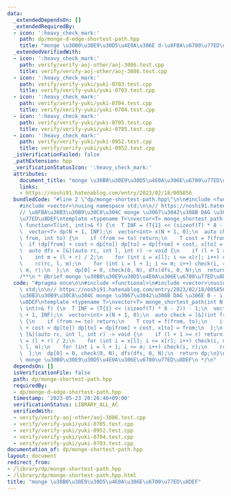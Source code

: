 ```yaml
---
data:
  _extendedDependsOn: []
  _extendedRequiredBy:
  - icon: ':heavy_check_mark:'
    path: dp/monge-d-edge-shortest-path.hpp
    title: "monge \u30B0\u30E9\u30D5\u4E0A\u306E d-\u8FBA\u6700\u77ED\u8DEF"
  _extendedVerifiedWith:
  - icon: ':heavy_check_mark:'
    path: verify/verify-aoj-other/aoj-3086.test.cpp
    title: verify/verify-aoj-other/aoj-3086.test.cpp
  - icon: ':heavy_check_mark:'
    path: verify/verify-yuki/yuki-0703.test.cpp
    title: verify/verify-yuki/yuki-0703.test.cpp
  - icon: ':heavy_check_mark:'
    path: verify/verify-yuki/yuki-0704.test.cpp
    title: verify/verify-yuki/yuki-0704.test.cpp
  - icon: ':heavy_check_mark:'
    path: verify/verify-yuki/yuki-0705.test.cpp
    title: verify/verify-yuki/yuki-0705.test.cpp
  - icon: ':heavy_check_mark:'
    path: verify/verify-yuki/yuki-0952.test.cpp
    title: verify/verify-yuki/yuki-0952.test.cpp
  _isVerificationFailed: false
  _pathExtension: hpp
  _verificationStatusIcon: ':heavy_check_mark:'
  attributes:
    document_title: "monge \u30B0\u30E9\u30D5\u4E0A\u306E\u6700\u77ED\u8DEF"
    links:
    - https://noshi91.hatenablog.com/entry/2023/02/18/005856
  bundledCode: "#line 2 \"dp/monge-shortest-path.hpp\"\n\n#include <functional>\n\
    #include <vector>\nusing namespace std;\n\n// https://noshi91.hatenablog.com/entry/2023/02/18/005856\n\
    // \u8FBA\u30B3\u30B9\u30C8\u304C monge \u3067\u3042\u308B DAG \u306E 0 - i \u6700\
    \u77ED\u8DEF\ntemplate <typename T>\nvector<T> monge_shortest_path(int N, const\
    \ function<T(int, int)>& f) {\n  T INF = (T{1} << (sizeof(T) * 8 - 2)) - 1;\n\
    \  vector<T> dp(N + 1, INF);\n  vector<int> x(N + 1, 0);\n  auto check = [&](int\
    \ from, int to) {\n    if (from >= to) return;\n    T cost = f(from, to);\n  \
    \  if (dp[from] + cost < dp[to]) dp[to] = dp[from] + cost, x[to] = from;\n  };\n\
    \  auto dfs = [&](auto rc, int l, int r) -> void {\n    if (l + 1 >= r) return;\n\
    \    int m = (l + r) / 2;\n    for (int i = x[l]; i <= x[r]; i++) check(i, m);\n\
    \    rc(rc, l, m);\n    for (int i = l + 1; i <= m; i++) check(i, r);\n    rc(rc,\
    \ m, r);\n  };\n  dp[0] = 0, check(0, N), dfs(dfs, 0, N);\n  return dp;\n}\n\n\
    /**\n * @brief monge \u30B0\u30E9\u30D5\u4E0A\u306E\u6700\u77ED\u8DEF\n */\n"
  code: "#pragma once\n\n#include <functional>\n#include <vector>\nusing namespace\
    \ std;\n\n// https://noshi91.hatenablog.com/entry/2023/02/18/005856\n// \u8FBA\
    \u30B3\u30B9\u30C8\u304C monge \u3067\u3042\u308B DAG \u306E 0 - i \u6700\u77ED\
    \u8DEF\ntemplate <typename T>\nvector<T> monge_shortest_path(int N, const function<T(int,\
    \ int)>& f) {\n  T INF = (T{1} << (sizeof(T) * 8 - 2)) - 1;\n  vector<T> dp(N\
    \ + 1, INF);\n  vector<int> x(N + 1, 0);\n  auto check = [&](int from, int to)\
    \ {\n    if (from >= to) return;\n    T cost = f(from, to);\n    if (dp[from]\
    \ + cost < dp[to]) dp[to] = dp[from] + cost, x[to] = from;\n  };\n  auto dfs =\
    \ [&](auto rc, int l, int r) -> void {\n    if (l + 1 >= r) return;\n    int m\
    \ = (l + r) / 2;\n    for (int i = x[l]; i <= x[r]; i++) check(i, m);\n    rc(rc,\
    \ l, m);\n    for (int i = l + 1; i <= m; i++) check(i, r);\n    rc(rc, m, r);\n\
    \  };\n  dp[0] = 0, check(0, N), dfs(dfs, 0, N);\n  return dp;\n}\n\n/**\n * @brief\
    \ monge \u30B0\u30E9\u30D5\u4E0A\u306E\u6700\u77ED\u8DEF\n */\n"
  dependsOn: []
  isVerificationFile: false
  path: dp/monge-shortest-path.hpp
  requiredBy:
  - dp/monge-d-edge-shortest-path.hpp
  timestamp: '2023-05-23 20:26:46+09:00'
  verificationStatus: LIBRARY_ALL_AC
  verifiedWith:
  - verify/verify-aoj-other/aoj-3086.test.cpp
  - verify/verify-yuki/yuki-0705.test.cpp
  - verify/verify-yuki/yuki-0952.test.cpp
  - verify/verify-yuki/yuki-0704.test.cpp
  - verify/verify-yuki/yuki-0703.test.cpp
documentation_of: dp/monge-shortest-path.hpp
layout: document
redirect_from:
- /library/dp/monge-shortest-path.hpp
- /library/dp/monge-shortest-path.hpp.html
title: "monge \u30B0\u30E9\u30D5\u4E0A\u306E\u6700\u77ED\u8DEF"
---
```


